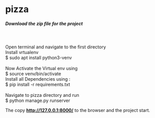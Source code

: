 # pizza
<h5> Download the zip file for the project</h5>
<br><br>
Open terminal and navigate to the first directory<br>
Install vrtualenv<br>
$  sudo apt install python3-venv<br><br>
Now Activate the Virtual env using<br>
$  source venv/bin/activate<br>
Install all Dependencies using : <br>
$  pip install -r requirements.txt<br><br>
Navigate to pizza directory and run <br>
$  python manage.py runserver<br>

The copy <b>http://127.0.0.1:8000/</b> to the browser and the project start.

